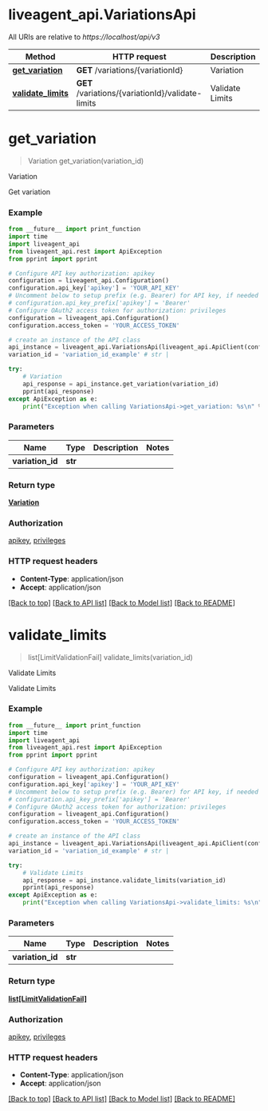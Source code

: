 # liveagent_api.VariationsApi

All URIs are relative to *https://localhost/api/v3*

Method | HTTP request | Description
------------- | ------------- | -------------
[**get_variation**](VariationsApi.md#get_variation) | **GET** /variations/{variationId} | Variation
[**validate_limits**](VariationsApi.md#validate_limits) | **GET** /variations/{variationId}/validate-limits | Validate Limits


# **get_variation**
> Variation get_variation(variation_id)

Variation

Get variation

### Example
```python
from __future__ import print_function
import time
import liveagent_api
from liveagent_api.rest import ApiException
from pprint import pprint

# Configure API key authorization: apikey
configuration = liveagent_api.Configuration()
configuration.api_key['apikey'] = 'YOUR_API_KEY'
# Uncomment below to setup prefix (e.g. Bearer) for API key, if needed
# configuration.api_key_prefix['apikey'] = 'Bearer'
# Configure OAuth2 access token for authorization: privileges
configuration = liveagent_api.Configuration()
configuration.access_token = 'YOUR_ACCESS_TOKEN'

# create an instance of the API class
api_instance = liveagent_api.VariationsApi(liveagent_api.ApiClient(configuration))
variation_id = 'variation_id_example' # str | 

try:
    # Variation
    api_response = api_instance.get_variation(variation_id)
    pprint(api_response)
except ApiException as e:
    print("Exception when calling VariationsApi->get_variation: %s\n" % e)
```

### Parameters

Name | Type | Description  | Notes
------------- | ------------- | ------------- | -------------
 **variation_id** | **str**|  | 

### Return type

[**Variation**](Variation.md)

### Authorization

[apikey](../README.md#apikey), [privileges](../README.md#privileges)

### HTTP request headers

 - **Content-Type**: application/json
 - **Accept**: application/json

[[Back to top]](#) [[Back to API list]](../README.md#documentation-for-api-endpoints) [[Back to Model list]](../README.md#documentation-for-models) [[Back to README]](../README.md)

# **validate_limits**
> list[LimitValidationFail] validate_limits(variation_id)

Validate Limits

Validate Limits

### Example
```python
from __future__ import print_function
import time
import liveagent_api
from liveagent_api.rest import ApiException
from pprint import pprint

# Configure API key authorization: apikey
configuration = liveagent_api.Configuration()
configuration.api_key['apikey'] = 'YOUR_API_KEY'
# Uncomment below to setup prefix (e.g. Bearer) for API key, if needed
# configuration.api_key_prefix['apikey'] = 'Bearer'
# Configure OAuth2 access token for authorization: privileges
configuration = liveagent_api.Configuration()
configuration.access_token = 'YOUR_ACCESS_TOKEN'

# create an instance of the API class
api_instance = liveagent_api.VariationsApi(liveagent_api.ApiClient(configuration))
variation_id = 'variation_id_example' # str | 

try:
    # Validate Limits
    api_response = api_instance.validate_limits(variation_id)
    pprint(api_response)
except ApiException as e:
    print("Exception when calling VariationsApi->validate_limits: %s\n" % e)
```

### Parameters

Name | Type | Description  | Notes
------------- | ------------- | ------------- | -------------
 **variation_id** | **str**|  | 

### Return type

[**list[LimitValidationFail]**](LimitValidationFail.md)

### Authorization

[apikey](../README.md#apikey), [privileges](../README.md#privileges)

### HTTP request headers

 - **Content-Type**: application/json
 - **Accept**: application/json

[[Back to top]](#) [[Back to API list]](../README.md#documentation-for-api-endpoints) [[Back to Model list]](../README.md#documentation-for-models) [[Back to README]](../README.md)

